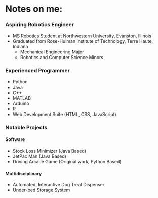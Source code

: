 # Notes on me:
### Aspiring Robotics Engineer
- MS Robotics Student at Northwestern University, Evanston, Illinois
- Graduated from Rose-Hulman Institute of Technology, Terre Haute, Indiana
  - Mechanical Engineering Major
  - Robotics and Computer Science Minors
### Experienced Programmer
- Python
- Java
- C++
- MATLAB
- Arduino
- R
- Web Development Suite (HTML, CSS, JavaScript)
### Notable Projects
#### Software
- Stock Loss Minimizer (Java Based)
- JetPac Man (Java Based)
- Driving Arcade Game (Original work, Python Based)
#### Multidisciplinary
- Automated, Interactive Dog Treat Dispenser
- Under-bed Storage System
